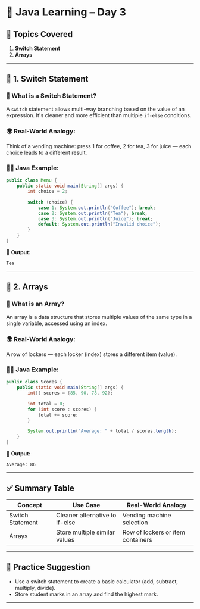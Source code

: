 # 🧠 Java Learning – Day 3

## 📘 Topics Covered
1. **Switch Statement**
2. **Arrays**

---

## 🔹 1. Switch Statement

### 🔸 What is a Switch Statement?
A `switch` statement allows multi-way branching based on the value of an expression. It's cleaner and more efficient than multiple `if-else` conditions.

### 🌍 Real-World Analogy:
Think of a vending machine: press 1 for coffee, 2 for tea, 3 for juice — each choice leads to a different result.

### 🧑‍💻 Java Example:

```java
public class Menu {
    public static void main(String[] args) {
        int choice = 2;

        switch (choice) {
            case 1: System.out.println("Coffee"); break;
            case 2: System.out.println("Tea"); break;
            case 3: System.out.println("Juice"); break;
            default: System.out.println("Invalid choice");
        }
    }
}
```

🧠 **Output:**
```
Tea
```

---

## 🔹 2. Arrays

### 🔸 What is an Array?
An array is a data structure that stores multiple values of the same type in a single variable, accessed using an index.

### 🌍 Real-World Analogy:
A row of lockers — each locker (index) stores a different item (value).

### 🧑‍💻 Java Example:

```java
public class Scores {
    public static void main(String[] args) {
        int[] scores = {85, 90, 78, 92};

        int total = 0;
        for (int score : scores) {
            total += score;
        }

        System.out.println("Average: " + total / scores.length);
    }
}
```

🧠 **Output:**
```
Average: 86
```

---

## ✅ Summary Table

| Concept          | Use Case                        | Real-World Analogy                  |
|------------------|----------------------------------|-------------------------------------|
| Switch Statement | Cleaner alternative to if-else   | Vending machine selection           |
| Arrays           | Store multiple similar values    | Row of lockers or item containers   |

---

## 📌 Practice Suggestion
- Use a switch statement to create a basic calculator (add, subtract, multiply, divide).
- Store student marks in an array and find the highest mark.

---
